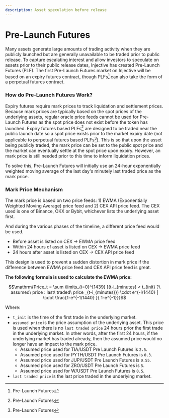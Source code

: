 ```yaml
---
description: Asset speculation before release
---
```


# Pre-Launch Futures

Many assets generate large amounts of trading activity when they are publicly launched but are generally unavailable to be traded prior to public release. To capture escalating interest and allow investors to speculate on assets prior to their public release dates, Injective has created Pre-Launch Futures (PLF). The first Pre-Launch Futures market on Injective will be based on an expiry futures contract, though PLFs[^1] can also take the form of a perpetual futures contract.

### How do Pre-Launch Futures Work?

Expiry futures require mark prices to track liquidation and settlement prices. Because mark prices are typically based on the spot prices of the underlying assets, regular oracle price feeds cannot be used for Pre-Launch Futures as the spot price does not exist before the token has launched. Expiry futures based PLFs[^2] are designed to be traded near the public launch date so a spot price exists prior to the market expiry date (not applicable to perpetual futures based PLFs[^3]). This is so that upon the asset being publicly traded, the mark price can be set to the public spot price and the market can eventually settle at the spot price upon expiry. However, an mark price is still needed prior to this time to inform liquidation prices.

To solve this, Pre-Launch Futures will initially use an 24-hour exponentially weighted moving average of the last day's minutely last traded price as the mark price.

### Mark Price Mechanism

The mark price is based on two price feeds: 1) EWMA (Exponentially Weighted Moving Average) price feed and 2) CEX API price feed. The CEX used is one of Binance, OKX or Bybit, whichever lists the underlying asset first.

And during the various phases of the timeline, a different price feed would be used.

* Before asset is listed on CEX -> EWMA price feed
* Within 24 hours of asset is listed on CEX -> EWMA price feed
* 24 hours after asset is listed on CEX -> CEX API price feed

This design is used to prevent a sudden distortion in mark price if the difference between EWMA price feed and CEX API price feed is great.&#x20;

**The following formula is used to calculate the EWMA price:**

$$\mathrm{Price_t = \sum \limits_{i=0}^{1439} [(t-i_{minutes} < t_{init} ?\ assumed\ price : last\ traded\ price _{t-i_{minutes}}) \cdot e^{-i/1440} ] \cdot \frac{1-e^{-1/1440} }{ 1-e^{-1}}}$$

Where:

* `t_init` is the time of the first trade in the underlying market.
* `assumed price` is the price assumption of the underlying asset. This price is used when there is no `last traded price` 24 hours prior the first trade in the underlying market. In other words, after the first 24 hours, if the underlying market has traded already, then the assumed price would no longer have an impact to the mark price.&#x20;
  * Assumed price used for TIA/USDT Pre Launch Futures is `2.5`.
  * Assumed price used for PYTH/USDT Pre Launch Futures is `0.3`.
  * Assumed price used for JUP/USDT Pre Launch Futures is `0.55`.
  * Assumed price used for ZRO/USDT Pre Launch Futures is `5`.
  * Assumed price used for W/USDT Pre Launch Futures is `0.5`.
* `last traded price` is the last price traded in the underlying market.&#x20;

[^1]: Pre-Launch Futures

[^2]: Pre-Launch Futures

[^3]: Pre-Launch Futures

